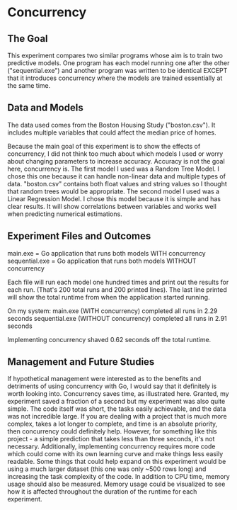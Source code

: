 # Concurrency

## The Goal
This experiment compares two similar programs whose aim is to train two predictive models. One program has each model running one after the other ("sequential.exe") and another program was written to be identical EXCEPT that it introduces concurrency where the models are trained essentially at the same time.

## Data and Models
The data used comes from the Boston Housing Study ("boston.csv"). It includes multiple variables that could affect the median price of homes.

Because the main goal of this experiment is to show the effects of concurrency, I did not think too much about which models I used or worry about changing parameters to increase accuracy. Accuracy is not the goal here, concurrency is.
The first model I used was a Random Tree Model. I chose this one because it can handle non-linear data and multiple types of data. "boston.csv" contains both float values and string values so I thought that random trees would be appropriate.
The second model I used was a Linear Regression Model. I chose this model because it is simple and has clear results. It will show correlations between variables and works well when predicting numerical estimations.

## Experiment Files and Outcomes
main.exe = Go application that runs both models WITH concurrency
sequential.exe = Go application that runs both models WITHOUT concurrency

Each file will run each model one hundred times and print out the results for each run. (That's 200 total runs and 200 printed lines). The last line printed will show the total runtime from when the application started running.

On my system:
main.exe (WITH concurrency) completed all runs in 2.29 seconds
sequential.exe (WITHOUT concurrency) completed all runs in 2.91 seconds

Implementing concurrency shaved 0.62 seconds off the total runtime.

## Management and Future Studies
If hypothetical management were interested as to the benefits and detriments of using concurrency with Go, I would say that it definitely is worth looking into. Concurrency saves time, as illustrated here. Granted, my experiment saved a fraction of a second but my experiment was also quite simple. The code itself was short, the tasks easily achievable, and the data was not incredible large. If you are dealing with a project that is much more complex, takes a lot longer to complete, and time is an absolute priority, then concurrency could definitely help. However, for something like this project - a simple prediction that takes less than three seconds, it's not necessary. Additionally, implementing concurrency requires more code which could come with its own learning curve and make things less easily readable.
Some things that could help expand on this experiment would be using a much larger dataset (this one was only ~500 rows long) and increasing the task complexity of the code. In addition to CPU time, memory usage should also be measured. Memory usage could be visualized to see how it is affected throughout the duration of the runtime for each experiment.
